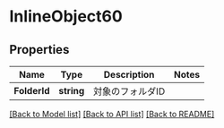 # InlineObject60

## Properties

Name | Type | Description | Notes
------------ | ------------- | ------------- | -------------
**FolderId** | **string** | 対象のフォルダID | 

[[Back to Model list]](../README.md#documentation-for-models) [[Back to API list]](../README.md#documentation-for-api-endpoints) [[Back to README]](../README.md)


